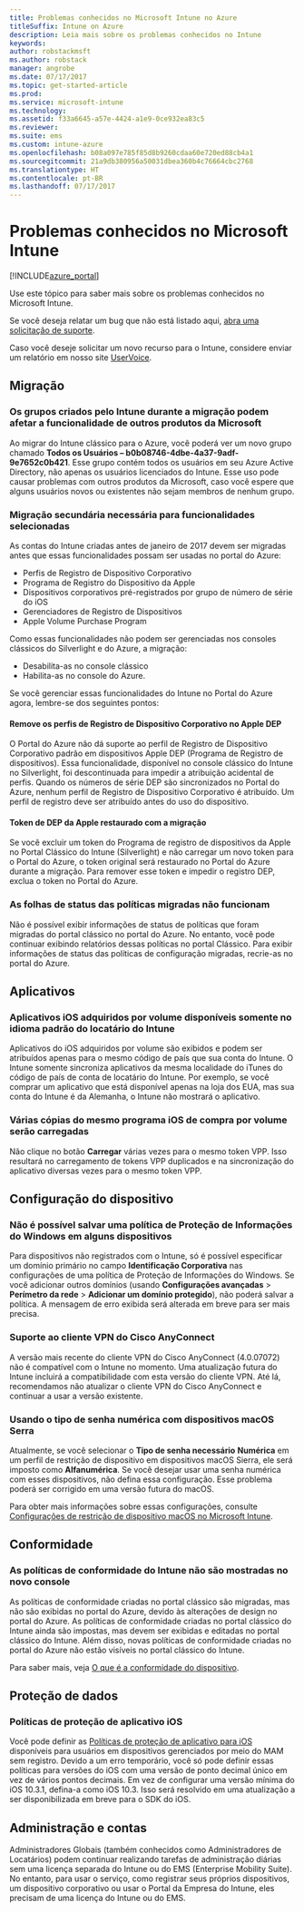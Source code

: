 ```yaml
---
title: Problemas conhecidos no Microsoft Intune no Azure
titleSuffix: Intune on Azure
description: Leia mais sobre os problemas conhecidos no Intune
keywords: 
author: robstackmsft
ms.author: robstack
manager: angrobe
ms.date: 07/17/2017
ms.topic: get-started-article
ms.prod: 
ms.service: microsoft-intune
ms.technology: 
ms.assetid: f33a6645-a57e-4424-a1e9-0ce932ea83c5
ms.reviewer: 
ms.suite: ems
ms.custom: intune-azure
ms.openlocfilehash: b08a097e785f85d8b9260cdaa60e720ed88cb4a1
ms.sourcegitcommit: 21a9db380956a50031dbea360b4c76664cbc2768
ms.translationtype: HT
ms.contentlocale: pt-BR
ms.lasthandoff: 07/17/2017
---
```

# <a name="known-issues-in-microsoft-intune"></a>Problemas conhecidos no Microsoft Intune


[!INCLUDE[azure_portal](./includes/azure_portal.md)]


Use este tópico para saber mais sobre os problemas conhecidos no Microsoft Intune.

Se você deseja relatar um bug que não está listado aqui, [abra uma solicitação de suporte](get-support.md).

Caso você deseje solicitar um novo recurso para o Intune, considere enviar um relatório em nosso site [UserVoice](https://microsoftintune.uservoice.com/forums/291681-ideas/category/189016-azure-admin-console).

## <a name="migration"></a>Migração

### <a name="groups-created-by-intune-during-migration-might-affect-functionality-of-other-microsoft-products"></a>Os grupos criados pelo Intune durante a migração podem afetar a funcionalidade de outros produtos da Microsoft

Ao migrar do Intune clássico para o Azure, você poderá ver um novo grupo chamado **Todos os Usuários – b0b08746-4dbe-4a37-9adf-9e7652c0b421**. Esse grupo contém todos os usuários em seu Azure Active Directory, não apenas os usuários licenciados do Intune. Esse uso pode causar problemas com outros produtos da Microsoft, caso você espere que alguns usuários novos ou existentes não sejam membros de nenhum grupo.

### <a name="secondary-migration-required-for-select-capabilities"></a>Migração secundária necessária para funcionalidades selecionadas

As contas do Intune criadas antes de janeiro de 2017 devem ser migradas antes que essas funcionalidades possam ser usadas no portal do Azure:

- Perfis de Registro de Dispositivo Corporativo
- Programa de Registro do Dispositivo da Apple
- Dispositivos corporativos pré-registrados por grupo de número de série do iOS
- Gerenciadores de Registro de Dispositivos
- Apple Volume Purchase Program

Como essas funcionalidades não podem ser gerenciadas nos consoles clássicos do Silverlight e do Azure, a migração:
- Desabilita-as no console clássico
- Habilita-as no console do Azure.  

Se você gerenciar essas funcionalidades do Intune no Portal do Azure agora, lembre-se dos seguintes pontos:

#### <a name="removes-default-corporate-device-enrollment-profiles-in-apple-dep"></a>Remove os perfis de Registro de Dispositivo Corporativo no Apple DEP
O Portal do Azure não dá suporte ao perfil de Registro de Dispositivo Corporativo padrão em dispositivos Apple DEP (Programa de Registro de dispositivos). Essa funcionalidade, disponível no console clássico do Intune no Silverlight, foi descontinuada para impedir a atribuição acidental de perfis. Quando os números de série DEP são sincronizados no Portal do Azure, nenhum perfil de Registro de Dispositivo Corporativo é atribuído. Um perfil de registro deve ser atribuído antes do uso do dispositivo.

#### <a name="apple-dep-token-restored-with-migration"></a>Token de DEP da Apple restaurado com a migração

Se você excluir um token do Programa de registro de dispositivos da Apple no Portal Clássico do Intune (Silverlight) e não carregar um novo token para o Portal do Azure, o token original será restaurado no Portal do Azure durante a migração. Para remover esse token e impedir o registro DEP, exclua o token no Portal do Azure.

### <a name="status-blades-for-migrated-policies-do-not-work"></a>As folhas de status das políticas migradas não funcionam

Não é possível exibir informações de status de políticas que foram migradas do portal clássico no portal do Azure. No entanto, você pode continuar exibindo relatórios dessas políticas no portal Clássico.
Para exibir informações de status das políticas de configuração migradas, recrie-as no portal do Azure.

## <a name="apps"></a>Aplicativos

### <a name="ios-volume-purchased-apps-only-available-in-default-intune-tenant-language"></a>Aplicativos iOS adquiridos por volume disponíveis somente no idioma padrão do locatário do Intune
Aplicativos do iOS adquiridos por volume são exibidos e podem ser atribuídos apenas para o mesmo código de país que sua conta do Intune. O Intune somente sincroniza aplicativos da mesma localidade do iTunes do código de país de conta de locatário do Intune. Por exemplo, se você comprar um aplicativo que está disponível apenas na loja dos EUA, mas sua conta do Intune é da Alemanha, o Intune não mostrará o aplicativo.

### <a name="multiple-copies-of-the-same-ios-volume-purchase-program-are-uploaded"></a>Várias cópias do mesmo programa iOS de compra por volume serão carregadas
Não clique no botão **Carregar** várias vezes para o mesmo token VPP. Isso resultará no carregamento de tokens VPP duplicados e na sincronização do aplicativo diversas vezes para o mesmo token VPP. 

<!-- ## Groups -->

## <a name="device-configuration"></a>Configuração do dispositivo

### <a name="you-cannot-save-a-windows-information-protection-policy-for-some-devices"></a>Não é possível salvar uma política de Proteção de Informações do Windows em alguns dispositivos

Para dispositivos não registrados com o Intune, só é possível especificar um domínio primário no campo **Identificação Corporativa** nas configurações de uma política de Proteção de Informações do Windows.
Se você adicionar outros domínios (usando **Configurações avançadas** > **Perímetro da rede** > **Adicionar um domínio protegido**), não poderá salvar a política. A mensagem de erro exibida será alterada em breve para ser mais precisa.

### <a name="cisco-anyconnect-vpn-client-support"></a>Suporte ao cliente VPN do Cisco AnyConnect
 
A versão mais recente do cliente VPN do Cisco AnyConnect (4.0.07072) não é compatível com o Intune no momento. Uma atualização futura do Intune incluirá a compatibilidade com esta versão do cliente VPN. Até lá, recomendamos não atualizar o cliente VPN do Cisco AnyConnect e continuar a usar a versão existente.

### <a name="using-the-numeric-password-type-with-macos-sierra-devices"></a>Usando o tipo de senha numérica com dispositivos macOS Serra

Atualmente, se você selecionar o **Tipo de senha necessário** **Numérica** em um perfil de restrição de dispositivo em dispositivos macOS Sierra, ele será imposto como **Alfanumérica**. Se você desejar usar uma senha numérica com esses dispositivos, não defina essa configuração.
Esse problema poderá ser corrigido em uma versão futura do macOS.

Para obter mais informações sobre essas configurações, consulte [Configurações de restrição de dispositivo macOS no Microsoft Intune](device-restrictions-macos.md).

## <a name="compliance"></a>Conformidade

### <a name="compliance-policies-from-intune-do-not-show-up-in-new-console"></a>As políticas de conformidade do Intune não são mostradas no novo console

As políticas de conformidade criadas no portal clássico são migradas, mas não são exibidas no portal do Azure, devido às alterações de design no portal do Azure. As políticas de conformidade criadas no portal clássico do Intune ainda são impostas, mas devem ser exibidas e editadas no portal clássico do Intune.
Além disso, novas políticas de conformidade criadas no portal do Azure não estão visíveis no portal clássico do Intune.

Para saber mais, veja [O que é a conformidade do dispositivo](device-compliance.md).

<!-- ## Enrollment -->


## <a name="data-protection"></a>Proteção de dados

### <a name="ios-app-protection-policies"></a>Políticas de proteção de aplicativo iOS

Você pode definir as [Políticas de proteção de aplicativo para iOS](app-protection-policy-settings-ios.md) disponíveis para usuários em dispositivos gerenciados por meio do MAM sem registro. Devido a um erro temporário, você só pode definir essas políticas para versões do iOS com uma versão de ponto decimal único em vez de vários pontos decimais. Em vez de configurar uma versão mínima do iOS 10.3.1, defina-a como iOS 10.3. Isso será resolvido em uma atualização a ser disponibilizada em breve para o SDK do iOS.


## <a name="administration-and-accounts"></a>Administração e contas

Administradores Globais (também conhecidos como Administradores de Locatários) podem continuar realizando tarefas de administração diárias sem uma licença separada do Intune ou do EMS (Enterprise Mobility Suite). No entanto, para usar o serviço, como registrar seus próprios dispositivos, um dispositivo corporativo ou usar o Portal da Empresa do Intune, eles precisam de uma licença do Intune ou do EMS.

<!-- ## Additional items -->












 
